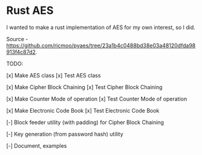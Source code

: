 # Rust AES

I wanted to make a rust implementation of AES for my own interest, so I did.


Source - https://github.com/ricmoo/pyaes/tree/23a1b4c0488bd38e03a48120dfda98913f4c87d2.


TODO:

[x] Make AES class
[x] Test AES class

[x] Make Cipher Block Chaining
[x] Test Cipher Block Chaining

[x] Make Counter Mode of operation
[x] Test Counter Mode of operation

[x] Make Electronic Code Book
[x] Test Electronic Code Book

[-] Block feeder utility (with padding) for Cipher Block Chaining

[-] Key generation (from password hash) utility

[-] Document, examples
